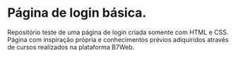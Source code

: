# Página de login básica.
Repositório teste de uma página de login criada somente com HTML e CSS.
Página com inspiração própria e conhecimentos prévios adiquiridos através de cursos realizados na plataforma B7Web.
